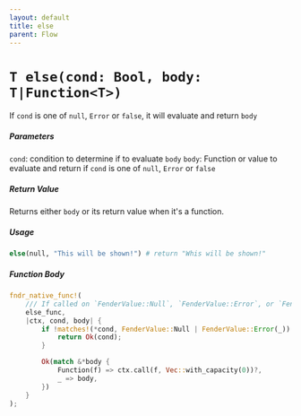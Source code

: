 ```yaml
---
layout: default
title: else
parent: Flow
---
```


# `T else(cond: Bool, body: T|Function<T>)`
If `cond` is one of `null`, `Error` or `false`, it will evaluate and return `body`

##### Parameters
`cond`: condition to determine if to evaluate `body`
`body`: Function or value to evaluate and return if `cond` is one of `null`, `Error` or `false`

##### Return Value
Returns either `body` or its return value when it's a function.

##### Usage
```r
else(null, "This will be shown!") # return "Whis will be shown!"
```

##### Function Body
```rust
fndr_native_func!(
    /// If called on `FenderValue::Null`, `FenderValue::Error`, or `FenderValue::Bool(false)` will evaluate and return `body`
    else_func,
    |ctx, cond, body| {
        if !matches!(*cond, FenderValue::Null | FenderValue::Error(_)) {
            return Ok(cond);
        }

        Ok(match &*body {
            Function(f) => ctx.call(f, Vec::with_capacity(0))?,
            _ => body,
        })
    }
);
```




